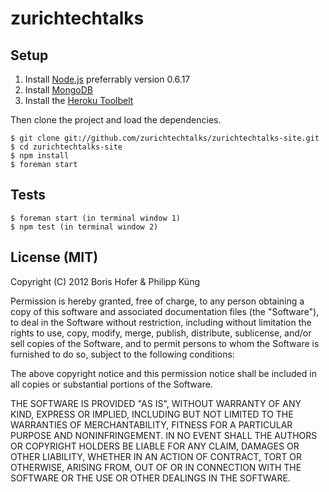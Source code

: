 # zurichtechtalks

## Setup

1. Install [Node.js](http://nodejs.org/) preferrably version 0.6.17
2. Install [MongoDB](http://www.mongodb.org/)
3. Install the [Heroku Toolbelt](https://toolbelt.heroku.com/)

Then clone the project and load the dependencies.

    $ git clone git://github.com/zurichtechtalks/zurichtechtalks-site.git
    $ cd zurichtechtalks-site
    $ npm install
    $ foreman start

## Tests

    $ foreman start (in terminal window 1)
    $ npm test (in terminal window 2)


## License (MIT)

Copyright (C) 2012 Boris Hofer & Philipp Küng

Permission is hereby granted, free of charge, to any person obtaining a copy of this software and associated documentation files (the "Software"), to deal in the Software without restriction, including without limitation the rights to use, copy, modify, merge, publish, distribute, sublicense, and/or sell copies of the Software, and to permit persons to whom the Software is furnished to do so, subject to the following conditions:

The above copyright notice and this permission notice shall be included in all copies or substantial portions of the Software.

THE SOFTWARE IS PROVIDED "AS IS", WITHOUT WARRANTY OF ANY KIND, EXPRESS OR IMPLIED, INCLUDING BUT NOT LIMITED TO THE WARRANTIES OF MERCHANTABILITY, FITNESS FOR A PARTICULAR PURPOSE AND NONINFRINGEMENT. IN NO EVENT SHALL THE AUTHORS OR COPYRIGHT HOLDERS BE LIABLE FOR ANY CLAIM, DAMAGES OR OTHER LIABILITY, WHETHER IN AN ACTION OF CONTRACT, TORT OR OTHERWISE, ARISING FROM, OUT OF OR IN CONNECTION WITH THE SOFTWARE OR THE USE OR OTHER DEALINGS IN THE SOFTWARE.
